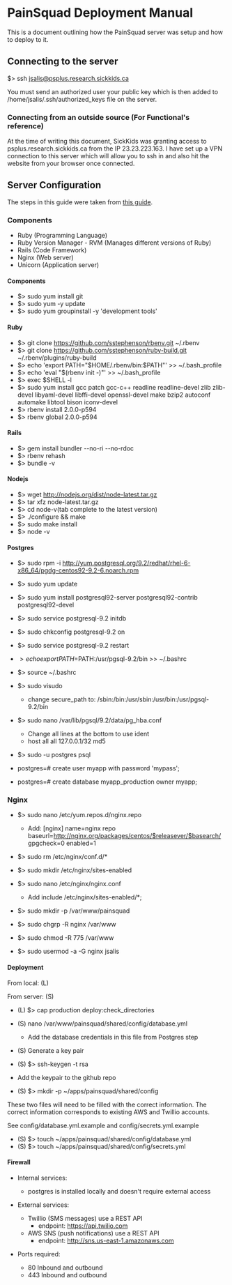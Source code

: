 # PainSquad Deployment Manual
This is a document outlining how the PainSquad server was setup and how to deploy to it.

## Connecting to the server

$> ssh jsalis@psplus.research.sickkids.ca

You must send an authorized user your public key which is then added to /home/jsalis/.ssh/authorized_keys file on the server.

### Connecting from an outside source (For Functional's reference)

At the time of writing this document, SickKids was granting access to psplus.research.sickkids.ca from the IP 23.23.223.163.
I have set up a VPN connection to this server which will allow you to ssh in and also hit the website from your browser once connected.

## Server Configuration

The steps in this guide were taken from [this guide](http://alexpotrykus.com/blog/2013/04/05/rails-deployment-with-unicorn-and-nginx-on-centos-6-dot-3/).

### Components

* Ruby (Programming Language)
* Ruby Version Manager - RVM (Manages different versions of Ruby)
* Rails (Code Framework)
* Nginx (Web server)
* Unicorn (Application server)

#### Components

* $> sudo yum install git
* $> sudo yum -y update
* $> sudo yum groupinstall -y 'development tools'

#### Ruby

* $> git clone https://github.com/sstephenson/rbenv.git ~/.rbenv
* $> git clone https://github.com/sstephenson/ruby-build.git ~/.rbenv/plugins/ruby-build
* $> echo 'export PATH="$HOME/.rbenv/bin:$PATH"' >> ~/.bash_profile
* $> echo 'eval "$(rbenv init -)"' >> ~/.bash_profile
* $> exec $SHELL -l
* $> sudo yum install gcc patch gcc-c++ readline readline-devel zlib zlib-devel libyaml-devel libffi-devel openssl-devel make bzip2 autoconf automake libtool bison iconv-devel
* $> rbenv install 2.0.0-p594
* $> rbenv global 2.0.0-p594

#### Rails
* $> gem install bundler --no-ri --no-rdoc
* $> rbenv rehash
* $> bundle -v

#### Nodejs
* $> wget http://nodejs.org/dist/node-latest.tar.gz
* $> tar xfz node-latest.tar.gz
* $> cd node-v(tab complete to the latest version)
* $> ./configure && make
* $> sudo make install
* $> node -v

#### Postgres
* $> sudo rpm -i http://yum.postgresql.org/9.2/redhat/rhel-6-x86_64/pgdg-centos92-9.2-6.noarch.rpm
* $> sudo yum update
* $> sudo yum install postgresql92-server postgresql92-contrib postgresql92-devel
* $> sudo service postgresql-9.2 initdb
* $> sudo chkconfig postgresql-9.2 on
* $> sudo service postgresql-9.2 restart
* $> echo export PATH=$PATH:/usr/pgsql-9.2/bin >> ~/.bashrc
* $> source ~/.bashrc
* $> sudo visudo
  * change secure_path to: /sbin:/bin:/usr/sbin:/usr/bin:/usr/pgsql-9.2/bin

* $> sudo nano /var/lib/pgsql/9.2/data/pg_hba.conf
  * Change all lines at the bottom to use ident
  * host    all             all             127.0.0.1/32            md5

* $> sudo -u postgres psql
* postgres=# create user myapp with password 'mypass';
* postgres=# create database myapp_production owner myapp;

### Nginx
* $> sudo nano /etc/yum.repos.d/nginx.repo
  * Add:
    [nginx]
    name=nginx repo
    baseurl=http://nginx.org/packages/centos/$releasever/$basearch/
    gpgcheck=0
    enabled=1

* $> sudo rm /etc/nginx/conf.d/*
* $> sudo mkdir /etc/nginx/sites-enabled
* $> sudo nano /etc/nginx/nginx.conf
  * Add include /etc/nginx/sites-enabled/*;

* $> sudo mkdir -p /var/www/painsquad
* $> sudo chgrp -R nginx /var/www
* $> sudo chmod -R 775 /var/www
* $> sudo usermod -a -G nginx jsalis

#### Deployment

From local: (L)

From server: (S)

* (L) $> cap production deploy:check_directories

* (S) nano /var/www/painsquad/shared/config/database.yml
  * Add the database credentials in this file from Postgres step
* (S) Generate a key pair
* (S) $> ssh-keygen -t rsa
* Add the keypair to the github repo
* (S) $> mkdir -p ~/apps/painsquad/shared/config

These two files will need to be filled with the correct information.  The correct information corresponds to existing AWS and Twillio accounts.

See config/database.yml.example and config/secrets.yml.example

* (S) $> touch ~/apps/painsquad/shared/config/database.yml
* (S) $> touch ~/apps/painsquad/shared/config/secrets.yml

#### Firewall

* Internal services:
  * postgres is installed locally and doesn't require external access

* External services:
  * Twillio (SMS messages) use a REST API
    * endpoint: https://api.twilio.com
  * AWS SNS (push notifications) use a REST API
    * endpoint: http://sns.us-east-1.amazonaws.com

* Ports required:
  * 80 Inbound and outbound
  * 443 Inbound and outbound